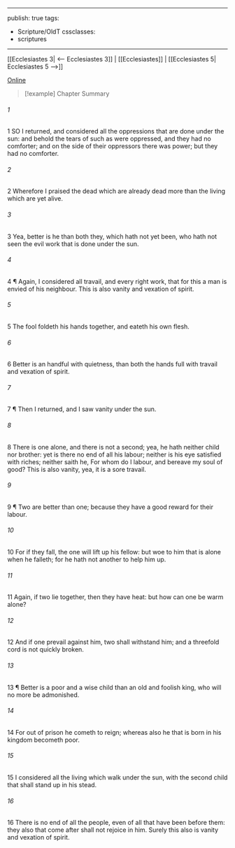 

---
publish: true
tags:
  - Scripture/OldT
cssclasses:
  - scriptures
---
[[Ecclesiastes 3| <-- Ecclesiastes 3]] | [[Ecclesiastes]] | [[Ecclesiastes 5| Ecclesiastes 5 -->]]

[Online](https://churchofjesuschrist.org/study/scriptures/ot/eccl/4?lang=eng)

>[!example] Chapter Summary
>
###### 1
1 SO I returned, and considered all the oppressions that are done under the sun: and behold the tears of such as were oppressed, and they had no comforter; and on the side of their oppressors there was power; but they had no comforter.
###### 2
2 Wherefore I praised the dead which are already dead more than the living which are yet alive.
###### 3
3 Yea, better is he than both they, which hath not yet been, who hath not seen the evil work that is done under the sun.
###### 4
4 ¶ Again, I considered all travail, and every right work, that for this a man is envied of his neighbour.  This is also vanity and vexation of spirit.
###### 5
5 The fool foldeth his hands together, and eateth his own flesh.
###### 6
6 Better is an handful with quietness, than both the hands full with travail and vexation of spirit.
###### 7
7 ¶ Then I returned, and I saw vanity under the sun.
###### 8
8 There is one alone, and there is not a second; yea, he hath neither child nor brother: yet is there no end of all his labour; neither is his eye satisfied with riches; neither saith he, For whom do I labour, and bereave my soul of good?  This is also vanity, yea, it is a sore travail.
###### 9
9 ¶ Two are better than one; because they have a good reward for their labour.
###### 10
10 For if they fall, the one will lift up his fellow: but woe to him that is alone when he falleth; for he hath not another to help him up.
###### 11
11 Again, if two lie together, then they have heat: but how can one be warm alone?
###### 12
12 And if one prevail against him, two shall withstand him; and a threefold cord is not quickly broken.
###### 13
13 ¶ Better is a poor and a wise child than an old and foolish king, who will no more be admonished.
###### 14
14 For out of prison he cometh to reign; whereas also he that is born in his kingdom becometh poor.
###### 15
15 I considered all the living which walk under the sun, with the second child that shall stand up in his stead.
###### 16
16 There is no end of all the people, even of all that have been before them: they also that come after shall not rejoice in him.  Surely this also is vanity and vexation of spirit.



